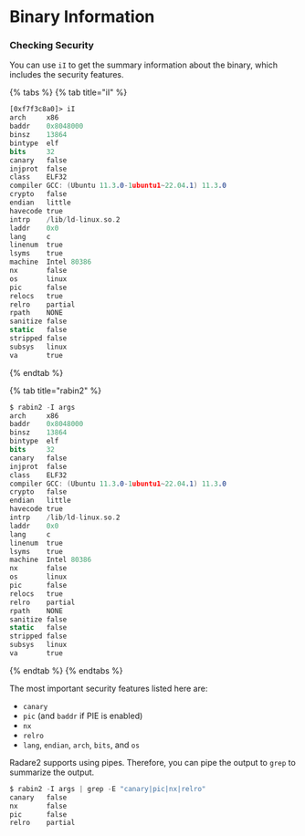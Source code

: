 # Binary Information

### Checking Security

You can use `iI` to get the summary information about the binary, which includes the security features.

{% tabs %}
{% tab title="iI" %}
```nasm
[0xf7f3c8a0]> iI
arch     x86
baddr    0x8048000
binsz    13864
bintype  elf
bits     32
canary   false
injprot  false
class    ELF32
compiler GCC: (Ubuntu 11.3.0-1ubuntu1~22.04.1) 11.3.0
crypto   false
endian   little
havecode true
intrp    /lib/ld-linux.so.2
laddr    0x0
lang     c
linenum  true
lsyms    true
machine  Intel 80386
nx       false
os       linux
pic      false
relocs   true
relro    partial
rpath    NONE
sanitize false
static   false
stripped false
subsys   linux
va       true
```
{% endtab %}

{% tab title="rabin2" %}
```nasm
$ rabin2 -I args
arch     x86
baddr    0x8048000
binsz    13864
bintype  elf
bits     32
canary   false
injprot  false
class    ELF32
compiler GCC: (Ubuntu 11.3.0-1ubuntu1~22.04.1) 11.3.0
crypto   false
endian   little
havecode true
intrp    /lib/ld-linux.so.2
laddr    0x0
lang     c
linenum  true
lsyms    true
machine  Intel 80386
nx       false
os       linux
pic      false
relocs   true
relro    partial
rpath    NONE
sanitize false
static   false
stripped false
subsys   linux
va       true
```
{% endtab %}
{% endtabs %}

The most important security features listed here are:

* `canary`
* `pic` (and `baddr` if PIE is enabled)
* `nx`
* `relro`
* `lang`, `endian`, `arch`, `bits`, and `os`

Radare2 supports using pipes. Therefore, you can pipe the output to `grep` to summarize the output.

```nasm
$ rabin2 -I args | grep -E "canary|pic|nx|relro"
canary   false
nx       false
pic      false
relro    partial
```
